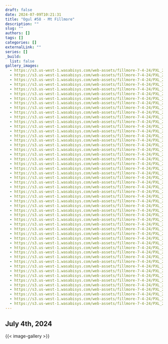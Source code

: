 ```yaml
---
draft: false
date: 2024-07-09T10:21:31
title: "Ogul #58 - Mt Fillmore"
description: ""
slug: ""
authors: []
tags: []
categories: []
externalLink: ""
series: []
_build:
  list: false
gallery_images:
  - https://s3.us-west-1.wasabisys.com/web-assets/fillmore-7-4-24/PXL_20240704_163824870.MP.jpg
  - https://s3.us-west-1.wasabisys.com/web-assets/fillmore-7-4-24/PXL_20240704_163849384.jpg
  - https://s3.us-west-1.wasabisys.com/web-assets/fillmore-7-4-24/PXL_20240704_164158583.jpg
  - https://s3.us-west-1.wasabisys.com/web-assets/fillmore-7-4-24/PXL_20240704_164159609.jpg
  - https://s3.us-west-1.wasabisys.com/web-assets/fillmore-7-4-24/PXL_20240704_165102398.jpg
  - https://s3.us-west-1.wasabisys.com/web-assets/fillmore-7-4-24/PXL_20240704_165103293.jpg
  - https://s3.us-west-1.wasabisys.com/web-assets/fillmore-7-4-24/PXL_20240704_165713186.jpg
  - https://s3.us-west-1.wasabisys.com/web-assets/fillmore-7-4-24/PXL_20240704_170613371.jpg
  - https://s3.us-west-1.wasabisys.com/web-assets/fillmore-7-4-24/PXL_20240704_170614467.jpg
  - https://s3.us-west-1.wasabisys.com/web-assets/fillmore-7-4-24/PXL_20240704_171854926.MP.jpg
  - https://s3.us-west-1.wasabisys.com/web-assets/fillmore-7-4-24/PXL_20240704_171857197.jpg
  - https://s3.us-west-1.wasabisys.com/web-assets/fillmore-7-4-24/PXL_20240704_171955636.jpg
  - https://s3.us-west-1.wasabisys.com/web-assets/fillmore-7-4-24/PXL_20240704_171956338.jpg
  - https://s3.us-west-1.wasabisys.com/web-assets/fillmore-7-4-24/PXL_20240704_172831820.jpg
  - https://s3.us-west-1.wasabisys.com/web-assets/fillmore-7-4-24/PXL_20240704_172921456.jpg
  - https://s3.us-west-1.wasabisys.com/web-assets/fillmore-7-4-24/PXL_20240704_173327061.jpg
  - https://s3.us-west-1.wasabisys.com/web-assets/fillmore-7-4-24/PXL_20240704_173744498.jpg
  - https://s3.us-west-1.wasabisys.com/web-assets/fillmore-7-4-24/PXL_20240704_173747302.jpg
  - https://s3.us-west-1.wasabisys.com/web-assets/fillmore-7-4-24/PXL_20240704_174422689.jpg
  - https://s3.us-west-1.wasabisys.com/web-assets/fillmore-7-4-24/PXL_20240704_175312550.MP.jpg
  - https://s3.us-west-1.wasabisys.com/web-assets/fillmore-7-4-24/PXL_20240704_175348553.MP.jpg
  - https://s3.us-west-1.wasabisys.com/web-assets/fillmore-7-4-24/PXL_20240704_175349943.MP.jpg
  - https://s3.us-west-1.wasabisys.com/web-assets/fillmore-7-4-24/PXL_20240704_175353575.jpg
  - https://s3.us-west-1.wasabisys.com/web-assets/fillmore-7-4-24/PXL_20240704_175354737.jpg
  - https://s3.us-west-1.wasabisys.com/web-assets/fillmore-7-4-24/PXL_20240704_175355675.jpg
  - https://s3.us-west-1.wasabisys.com/web-assets/fillmore-7-4-24/PXL_20240704_175356617.jpg
  - https://s3.us-west-1.wasabisys.com/web-assets/fillmore-7-4-24/PXL_20240704_175357479.jpg
  - https://s3.us-west-1.wasabisys.com/web-assets/fillmore-7-4-24/PXL_20240704_175359193.jpg
  - https://s3.us-west-1.wasabisys.com/web-assets/fillmore-7-4-24/PXL_20240704_175400381.jpg
  - https://s3.us-west-1.wasabisys.com/web-assets/fillmore-7-4-24/PXL_20240704_175401847.jpg
  - https://s3.us-west-1.wasabisys.com/web-assets/fillmore-7-4-24/PXL_20240704_175402862.jpg
  - https://s3.us-west-1.wasabisys.com/web-assets/fillmore-7-4-24/PXL_20240704_175404008.jpg
  - https://s3.us-west-1.wasabisys.com/web-assets/fillmore-7-4-24/PXL_20240704_175405204.jpg
  - https://s3.us-west-1.wasabisys.com/web-assets/fillmore-7-4-24/PXL_20240704_175406268.jpg
  - https://s3.us-west-1.wasabisys.com/web-assets/fillmore-7-4-24/PXL_20240704_175407454.jpg
  - https://s3.us-west-1.wasabisys.com/web-assets/fillmore-7-4-24/PXL_20240704_175422609.jpg
  - https://s3.us-west-1.wasabisys.com/web-assets/fillmore-7-4-24/PXL_20240704_181436607.MP.jpg
  - https://s3.us-west-1.wasabisys.com/web-assets/fillmore-7-4-24/PXL_20240704_183029594.jpg
  - https://s3.us-west-1.wasabisys.com/web-assets/fillmore-7-4-24/PXL_20240704_183937967.jpg
  - https://s3.us-west-1.wasabisys.com/web-assets/fillmore-7-4-24/PXL_20240704_190821408.jpg
  - https://s3.us-west-1.wasabisys.com/web-assets/fillmore-7-4-24/PXL_20240704_192303213.jpg
  - https://s3.us-west-1.wasabisys.com/web-assets/fillmore-7-4-24/PXL_20240704_204029653.jpg
  - https://s3.us-west-1.wasabisys.com/web-assets/fillmore-7-4-24/PXL_20240704_205732080.MP.jpg
  - https://s3.us-west-1.wasabisys.com/web-assets/fillmore-7-4-24/PXL_20240704_205828936.MP.jpg
  - https://s3.us-west-1.wasabisys.com/web-assets/fillmore-7-4-24/PXL_20240704_205830147.MP.jpg
  - https://s3.us-west-1.wasabisys.com/web-assets/fillmore-7-4-24/PXL_20240704_205831644.MP.jpg
  - https://s3.us-west-1.wasabisys.com/web-assets/fillmore-7-4-24/PXL_20240704_205832174.jpg
  - https://s3.us-west-1.wasabisys.com/web-assets/fillmore-7-4-24/PXL_20240704_210018802.jpg
  - https://s3.us-west-1.wasabisys.com/web-assets/fillmore-7-4-24/PXL_20240704_210022009.jpg
  - https://s3.us-west-1.wasabisys.com/web-assets/fillmore-7-4-24/PXL_20240704_210027485.jpg
  - https://s3.us-west-1.wasabisys.com/web-assets/fillmore-7-4-24/PXL_20240704_210045298.jpg
---
```


## July 4th, 2024


{{< image-gallery >}}
